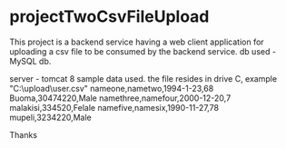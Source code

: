 # projectTwoCsvFileUpload
This project is a backend service having a web client application for uploading a csv file to be consumed by the backend service.
db used -  MySQL db.

server - tomcat 8
sample data used. the file resides in drive C, example "C:\upload\user.csv"
nameone,nametwo,1994-1-23,68 Buoma,30474220,Male
namethree,namefour,2000-12-20,7 malakisi,334520,Felale
namefive,namesix,1990-11-27,78 mupeli,3234220,Male

Thanks
